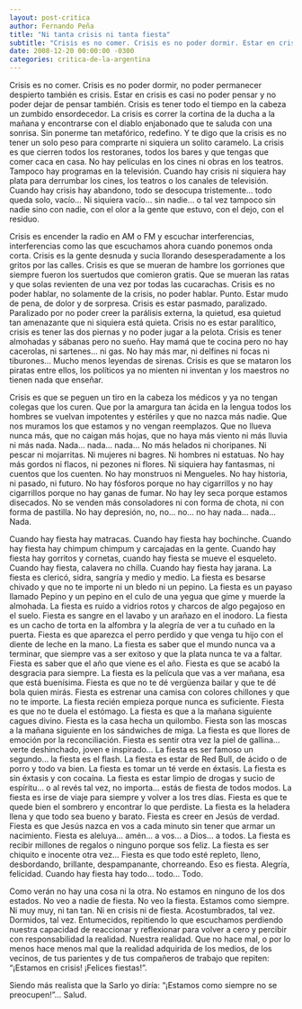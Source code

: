 ```yaml
---
layout: post-critica
author: Fernando Peña
title: "Ni tanta crisis ni tanta fiesta"
subtitle: "Crisis es no comer. Crisis es no poder dormir. Estar en crisis es casi no poder pensar y no poder dejar de pensar también."
date: 2008-12-20 00:00:00 -0300
categories: critica-de-la-argentina
---
```

Crisis es no comer. Crisis es no poder dormir, no poder permanecer despierto también es crisis. Estar en crisis es casi no poder pensar y no poder dejar de pensar también. Crisis es tener todo el tiempo en la cabeza un zumbido ensordecedor. La crisis es correr la cortina de la ducha a la mañana y encontrarse con el diablo enjabonado que te saluda con una sonrisa. Sin ponerme tan metafórico, redefino. Y te digo que la crisis es no tener un solo peso para comprarte ni siquiera un solito caramelo. La crisis es que cierren todos los restoranes, todos los bares y que tengas que comer caca en casa. No hay películas en los cines ni obras en los teatros. Tampoco hay programas en la televisión. Cuando hay crisis ni siquiera hay plata para derrumbar los cines, los teatros o los canales de televisión. Cuando hay crisis hay abandono, todo se desocupa tristemente… todo queda solo, vacío… Ni siquiera vacío… sin nadie… o tal vez tampoco sin nadie sino con nadie, con el olor a la gente que estuvo, con el dejo, con el residuo.

Crisis es encender la radio en AM o FM y escuchar interferencias, interferencias como las que escuchamos ahora cuando ponemos onda corta. Crisis es la gente desnuda y sucia llorando desesperadamente a los gritos por las calles. Crisis es que se mueran de hambre los gorriones que siempre fueron los suertudos que comieron gratis. Que se mueran las ratas y que solas revienten de una vez por todas las cucarachas. Crisis es no poder hablar, no solamente de la crisis, no poder hablar. Punto. Estar mudo de pena, de dolor y de sorpresa. Crisis es estar pasmado, paralizado. Paralizado por no poder creer la parálisis externa, la quietud, esa quietud tan amenazante que ni siquiera está quieta. Crisis no es estar paralítico, crisis es tener las dos piernas y no poder jugar a la pelota. Crisis es tener almohadas y sábanas pero no sueño. Hay mamá que te cocina pero no hay cacerolas, ni sartenes… ni gas. No hay más mar, ni delfines ni focas ni tiburones… Mucho menos leyendas de sirenas. Crisis es que se mataron los piratas entre ellos, los políticos ya no mienten ni inventan y los maestros no tienen nada que enseñar.

Crisis es que se peguen un tiro en la cabeza los médicos y ya no tengan colegas que los curen. Que por la amargura tan ácida en la lengua todos los hombres se vuelvan impotentes y estériles y que no nazca más nadie. Que nos muramos los que estamos y no vengan reemplazos. Que no llueva nunca más, que no caigan más hojas, que no haya más viento ni más lluvia ni más nada. Nada… nada… nada… No más helados ni choripanes. Ni pescar ni mojarritas. Ni mujeres ni bagres. Ni hombres ni estatuas. No hay más gordos ni flacos, ni pezones ni flores. Ni siquiera hay fantasmas, ni cuentos que los cuenten. No hay monstruos ni Mengueles. No hay historia, ni pasado, ni futuro. No hay fósforos porque no hay cigarrillos y no hay cigarrillos porque no hay ganas de fumar. No hay ley seca porque estamos disecados. No se venden más consoladores ni con forma de chota, ni con forma de pastilla. No hay depresión, no, no... no... no hay nada… nada… Nada.

Cuando hay fiesta hay matracas. Cuando hay fiesta hay bochinche. Cuando hay fiesta hay chimpum chimpum y carcajadas en la gente. Cuando hay fiesta hay gorritos y cornetas, cuando hay fiesta se mueve el esqueleto. Cuando hay fiesta, calavera no chilla. Cuando hay fiesta hay jarana. La fiesta es clericó, sidra, sangría y medio y medio. La fiesta es besarse chivado y que no te importe ni un bledo ni un pepino. La fiesta es un payaso llamado Pepino y un pepino en el culo de una yegua que gime y muerde la almohada. La fiesta es ruido a vidrios rotos y charcos de algo pegajoso en el suelo. Fiesta es sangre en el lavabo y un arañazo en el inodoro. La fiesta es un cacho de torta en la alfombra y la alegría de ver a tu cuñado en la puerta. Fiesta es que aparezca el perro perdido y que venga tu hijo con el diente de leche en la mano. La fiesta es saber que el mundo nunca va a terminar, que siempre vas a ser exitoso y que la plata nunca te va a faltar. Fiesta es saber que el año que viene es el año. Fiesta es que se acabó la desgracia para siempre. La fiesta es la película que vas a ver mañana, esa que está buenísima. Fiesta es que no te dé vergüenza bailar y que te dé bola quien mirás. Fiesta es estrenar una camisa con colores chillones y que no te importe. La fiesta recién empieza porque nunca es suficiente. Fiesta es que no te duela el estómago. La fiesta es que a la mañana siguiente cagues divino. Fiesta es la casa hecha un quilombo. Fiesta son las moscas a la mañana siguiente en los sándwiches de miga. La fiesta es que llores de emoción por la reconciliación. Fiesta es sentir otra vez la piel de gallina… verte deshinchado, joven e inspirado… La fiesta es ser famoso un segundo… la fiesta es el flash. La fiesta es estar de Red Bull, de ácido o de porro y todo va bien. La fiesta es tomar un té verde en éxtasis. La fiesta es sin éxtasis y con cocaína. La fiesta es estar limpio de drogas y sucio de espíritu… o al revés tal vez, no importa… estás de fiesta de todos modos. La fiesta es irse de viaje para siempre y volver a los tres días. Fiesta es que te quede bien el sombrero y encontrar lo que perdiste. La fiesta es la heladera llena y que todo sea bueno y barato. Fiesta es creer en Jesús de verdad. Fiesta es que Jesús nazca en vos a cada minuto sin tener que armar un nacimiento. Fiesta es aleluya… amén… a vos… a Dios… a todos. La fiesta es recibir millones de regalos o ninguno porque sos feliz. La fiesta es ser chiquito e inocente otra vez... Fiesta es que todo esté repleto, lleno, desbordando, brillante, despampanante, chorreando. Eso es fiesta. Alegría, felicidad. Cuando hay fiesta hay todo… todo… Todo.

Como verán no hay una cosa ni la otra. No estamos en ninguno de los dos estados. No veo a nadie de fiesta. No veo la fiesta. Estamos como siempre. Ni muy muy, ni tan tan. Ni en crisis ni de fiesta. Acostumbrados, tal vez. Dormidos, tal vez. Entumecidos, repitiendo lo que escuchamos perdiendo nuestra capacidad de reaccionar y reflexionar para volver a cero y percibir con responsabilidad la realidad. Nuestra realidad. Que no hace mal, o por lo menos hace menos mal que la realidad adquirida de los medios, de los vecinos, de tus parientes y de tus compañeros de trabajo que repiten: “¡Estamos en crisis! ¡Felices fiestas!”.

Siendo más realista que la Sarlo yo diría: “¡Estamos como siempre no se preocupen!”... Salud.
